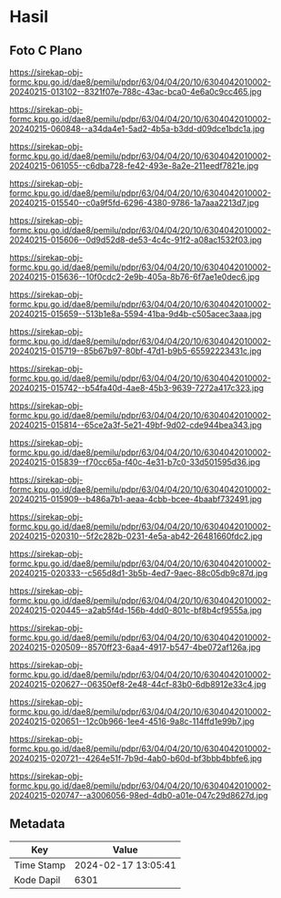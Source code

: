 # Hasil

## Foto C Plano

https://sirekap-obj-formc.kpu.go.id/dae8/pemilu/pdpr/63/04/04/20/10/6304042010002-20240215-013102--8321f07e-788c-43ac-bca0-4e6a0c9cc465.jpg

https://sirekap-obj-formc.kpu.go.id/dae8/pemilu/pdpr/63/04/04/20/10/6304042010002-20240215-060848--a34da4e1-5ad2-4b5a-b3dd-d09dce1bdc1a.jpg

https://sirekap-obj-formc.kpu.go.id/dae8/pemilu/pdpr/63/04/04/20/10/6304042010002-20240215-061055--c6dba728-fe42-493e-8a2e-211eedf7821e.jpg

https://sirekap-obj-formc.kpu.go.id/dae8/pemilu/pdpr/63/04/04/20/10/6304042010002-20240215-015540--c0a9f5fd-6296-4380-9786-1a7aaa2213d7.jpg

https://sirekap-obj-formc.kpu.go.id/dae8/pemilu/pdpr/63/04/04/20/10/6304042010002-20240215-015606--0d9d52d8-de53-4c4c-91f2-a08ac1532f03.jpg

https://sirekap-obj-formc.kpu.go.id/dae8/pemilu/pdpr/63/04/04/20/10/6304042010002-20240215-015636--10f0cdc2-2e9b-405a-8b76-6f7ae1e0dec6.jpg

https://sirekap-obj-formc.kpu.go.id/dae8/pemilu/pdpr/63/04/04/20/10/6304042010002-20240215-015659--513b1e8a-5594-41ba-9d4b-c505acec3aaa.jpg

https://sirekap-obj-formc.kpu.go.id/dae8/pemilu/pdpr/63/04/04/20/10/6304042010002-20240215-015719--85b67b97-80bf-47d1-b9b5-65592223431c.jpg

https://sirekap-obj-formc.kpu.go.id/dae8/pemilu/pdpr/63/04/04/20/10/6304042010002-20240215-015742--b54fa40d-4ae8-45b3-9639-7272a417c323.jpg

https://sirekap-obj-formc.kpu.go.id/dae8/pemilu/pdpr/63/04/04/20/10/6304042010002-20240215-015814--65ce2a3f-5e21-49bf-9d02-cde944bea343.jpg

https://sirekap-obj-formc.kpu.go.id/dae8/pemilu/pdpr/63/04/04/20/10/6304042010002-20240215-015839--f70cc65a-f40c-4e31-b7c0-33d501595d36.jpg

https://sirekap-obj-formc.kpu.go.id/dae8/pemilu/pdpr/63/04/04/20/10/6304042010002-20240215-015909--b486a7b1-aeaa-4cbb-bcee-4baabf732491.jpg

https://sirekap-obj-formc.kpu.go.id/dae8/pemilu/pdpr/63/04/04/20/10/6304042010002-20240215-020310--5f2c282b-0231-4e5a-ab42-26481660fdc2.jpg

https://sirekap-obj-formc.kpu.go.id/dae8/pemilu/pdpr/63/04/04/20/10/6304042010002-20240215-020333--c565d8d1-3b5b-4ed7-9aec-88c05db9c87d.jpg

https://sirekap-obj-formc.kpu.go.id/dae8/pemilu/pdpr/63/04/04/20/10/6304042010002-20240215-020445--a2ab5f4d-156b-4dd0-801c-bf8b4cf9555a.jpg

https://sirekap-obj-formc.kpu.go.id/dae8/pemilu/pdpr/63/04/04/20/10/6304042010002-20240215-020509--8570ff23-6aa4-4917-b547-4be072af126a.jpg

https://sirekap-obj-formc.kpu.go.id/dae8/pemilu/pdpr/63/04/04/20/10/6304042010002-20240215-020627--06350ef8-2e48-44cf-83b0-6db8912e33c4.jpg

https://sirekap-obj-formc.kpu.go.id/dae8/pemilu/pdpr/63/04/04/20/10/6304042010002-20240215-020651--12c0b966-1ee4-4516-9a8c-114ffd1e99b7.jpg

https://sirekap-obj-formc.kpu.go.id/dae8/pemilu/pdpr/63/04/04/20/10/6304042010002-20240215-020721--4264e51f-7b9d-4ab0-b60d-bf3bbb4bbfe6.jpg

https://sirekap-obj-formc.kpu.go.id/dae8/pemilu/pdpr/63/04/04/20/10/6304042010002-20240215-020747--a3006056-98ed-4db0-a01e-047c29d8627d.jpg


## Metadata

| Key        | Value               |
| ---------- | ------------------- |
| Time Stamp | 2024-02-17 13:05:41 |
| Kode Dapil | 6301                |



